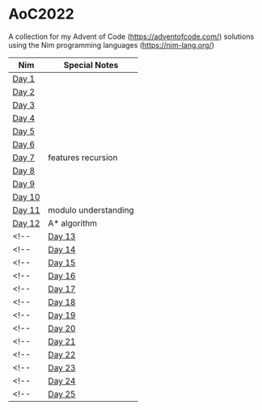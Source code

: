 # AoC2022

A collection for my Advent of Code (https://adventofcode.com/) solutions using the Nim programming languages (https://nim-lang.org/)

| Nim | Special Notes |
| --- | ------------- |
| [Day 1](https://github.com/genius487/AoC2022/blob/main/n22d01.nim) |
| [Day 2](https://github.com/genius487/AoC2022/blob/main/n22d02.nim) |
| [Day 3](https://github.com/genius487/AoC2022/blob/main/n22d03.nim) |
| [Day 4](https://github.com/genius487/AoC2022/blob/main/n22d04.nim) |
| [Day 5](https://github.com/genius487/AoC2022/blob/main/n22d05.nim) |
| [Day 6](https://github.com/genius487/AoC2022/blob/main/n22d06.nim) |
| [Day 7](https://github.com/genius487/AoC2022/blob/main/n22d07.nim) | features recursion |
| [Day 8](https://github.com/genius487/AoC2022/blob/main/n22d08.nim) |
| [Day 9](https://github.com/genius487/AoC2022/blob/main/n22d09.nim) |
| [Day 10](https://github.com/genius487/AoC2022/blob/main/n22d10.nim) |
| [Day 11](https://github.com/genius487/AoC2022/blob/main/n22d11.nim) | modulo understanding |
| [Day 12](https://github.com/genius487/AoC2022/blob/main/n22d12.nim) | A* algorithm |
<!--| [Day 13](https://github.com/genius487/AoC2022/blob/main/n22d13.nim) |-->
<!--| [Day 14](https://github.com/genius487/AoC2022/blob/main/n22d14.nim) |-->
<!--| [Day 15](https://github.com/genius487/AoC2022/blob/main/n22d15.nim) |-->
<!--| [Day 16](https://github.com/genius487/AoC2022/blob/main/n22d16.nim) |-->
<!--| [Day 17](https://github.com/genius487/AoC2022/blob/main/n22d17.nim) |-->
<!--| [Day 18](https://github.com/genius487/AoC2022/blob/main/n22d18.nim) |-->
<!--| [Day 19](https://github.com/genius487/AoC2022/blob/main/n22d19.nim) |-->
<!--| [Day 20](https://github.com/genius487/AoC2022/blob/main/n22d20.nim) |-->
<!--| [Day 21](https://github.com/genius487/AoC2022/blob/main/n22d21.nim) |-->
<!--| [Day 22](https://github.com/genius487/AoC2022/blob/main/n22d22.nim) |-->
<!--| [Day 23](https://github.com/genius487/AoC2022/blob/main/n22d23.nim) |-->
<!--| [Day 24](https://github.com/genius487/AoC2022/blob/main/n22d24.nim) |-->
<!--| [Day 25](https://github.com/genius487/AoC2022/blob/main/n22d25.nim) |-->

